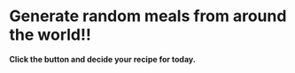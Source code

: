 # Generate random meals from around the world!!
**Click the button and decide your recipe for today.**
